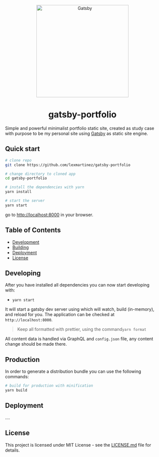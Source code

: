 <p align="center">
  <img alt="Gatsby" src="https://lexmartinez.com/old-computer.svg" width="300" />
</p>
<h1 align="center">gatsby-portfolio</h1>

Simple and powerful minimalist portfolio static site, created as study case with purpose to be my personal site using [Gatsby](https://www.gatsbyjs.org) as static site engine.

## Quick start

```bash
# clone repo
git clone https://github.com/lexmartinez/gatsby-portfolio

# change directory to cloned app
cd gatsby-portfolio

# install the dependencies with yarn
yarn install

# start the server
yarn start
```

go to [http://localhost:8000](http://localhost:8000) in your browser.

## Table of Contents

- [Development](#development)
- [Building](#building)
- [Deployment](#deployment)
- [License](#license)

## Developing

After you have installed all dependencies you can now start developing with:

- `yarn start`

It will start a gatsby dev server using which will watch, build (in-memory), and reload for you. The application can be checked at `http://localhost:8000`.

> Keep all formatted with prettier, using the command`yarn format`

All content data is handled via GraphQL and `config.json` file, any content change should be made there.

## Production

In order to generate a distribution bundle you can use the following commands:

```bash
# build for production with minification
yarn build
```

## Deployment

....

## License

This project is licensed under MIT License - see the [LICENSE.md](https://github.com/lexmartinez/gatsby-portfolio/blob/master/LICENSE.md) file for details.
